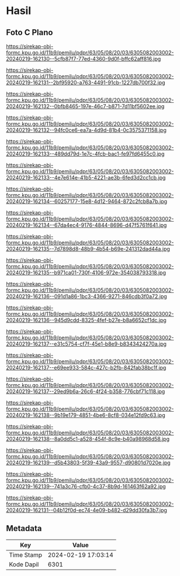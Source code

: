 # Hasil

## Foto C Plano

https://sirekap-obj-formc.kpu.go.id/11b9/pemilu/pdpr/63/05/08/20/03/6305082003002-20240219-162130--5cfb87f7-77ed-4360-9d0f-bffc62aff816.jpg

https://sirekap-obj-formc.kpu.go.id/11b9/pemilu/pdpr/63/05/08/20/03/6305082003002-20240219-162131--2bf95920-a763-4491-91cb-1227db700f32.jpg

https://sirekap-obj-formc.kpu.go.id/11b9/pemilu/pdpr/63/05/08/20/03/6305082003002-20240219-162132--0bfb8465-197e-46c7-b871-7d11bf5602ee.jpg

https://sirekap-obj-formc.kpu.go.id/11b9/pemilu/pdpr/63/05/08/20/03/6305082003002-20240219-162132--94fc0ce6-ea7a-4d9d-81b4-0c3575371158.jpg

https://sirekap-obj-formc.kpu.go.id/11b9/pemilu/pdpr/63/05/08/20/03/6305082003002-20240219-162133--489dd79d-1e7c-4fcb-bac1-fe97fd6455c0.jpg

https://sirekap-obj-formc.kpu.go.id/11b9/pemilu/pdpr/63/05/08/20/03/6305082003002-20240219-162133--4e7e614e-41b5-4221-ae3b-6fed3d2cc1cb.jpg

https://sirekap-obj-formc.kpu.go.id/11b9/pemilu/pdpr/63/05/08/20/03/6305082003002-20240219-162134--60257177-15e8-4d12-9464-872c2fcb8a7b.jpg

https://sirekap-obj-formc.kpu.go.id/11b9/pemilu/pdpr/63/05/08/20/03/6305082003002-20240219-162134--67da4ec4-9176-4844-8696-d47f5761f641.jpg

https://sirekap-obj-formc.kpu.go.id/11b9/pemilu/pdpr/63/05/08/20/03/6305082003002-20240219-162135--7d7898d8-48b9-4b54-b69e-241312dad44a.jpg

https://sirekap-obj-formc.kpu.go.id/11b9/pemilu/pdpr/63/05/08/20/03/6305082003002-20240219-162135--b971ca01-730f-4106-972e-354038793318.jpg

https://sirekap-obj-formc.kpu.go.id/11b9/pemilu/pdpr/63/05/08/20/03/6305082003002-20240219-162136--091d1a86-1bc3-4366-9271-846cdb3f0a72.jpg

https://sirekap-obj-formc.kpu.go.id/11b9/pemilu/pdpr/63/05/08/20/03/6305082003002-20240219-162136--945d9cdd-8325-4fef-b27e-b8a6652cf1dc.jpg

https://sirekap-obj-formc.kpu.go.id/11b9/pemilu/pdpr/63/05/08/20/03/6305082003002-20240219-162137--e31c5754-cf7f-45e1-b8e9-b8343424270a.jpg

https://sirekap-obj-formc.kpu.go.id/11b9/pemilu/pdpr/63/05/08/20/03/6305082003002-20240219-162137--e69ee933-584c-427c-b2fb-842fab38bc1f.jpg

https://sirekap-obj-formc.kpu.go.id/11b9/pemilu/pdpr/63/05/08/20/03/6305082003002-20240219-162137--29ed9b6a-26c6-4f24-b358-776cbf71c118.jpg

https://sirekap-obj-formc.kpu.go.id/11b9/pemilu/pdpr/63/05/08/20/03/6305082003002-20240219-162138--9b19e179-4851-4be6-8cf8-034e12fd9c63.jpg

https://sirekap-obj-formc.kpu.go.id/11b9/pemilu/pdpr/63/05/08/20/03/6305082003002-20240219-162138--8a0dd5c1-a528-454f-8c9e-b40a98968d58.jpg

https://sirekap-obj-formc.kpu.go.id/11b9/pemilu/pdpr/63/05/08/20/03/6305082003002-20240219-162139--d5b43803-5f39-43a9-9557-d90801d7020e.jpg

https://sirekap-obj-formc.kpu.go.id/11b9/pemilu/pdpr/63/05/08/20/03/6305082003002-20240219-162139--741a3c76-cfb0-4c37-8b9d-161463f62a92.jpg

https://sirekap-obj-formc.kpu.go.id/11b9/pemilu/pdpr/63/05/08/20/03/6305082003002-20240219-162131--04b12f0d-ec74-4e09-b482-d29dd30fa3b7.jpg


## Metadata

| Key        | Value               |
| ---------- | ------------------- |
| Time Stamp | 2024-02-19 17:03:14 |
| Kode Dapil | 6301                |



